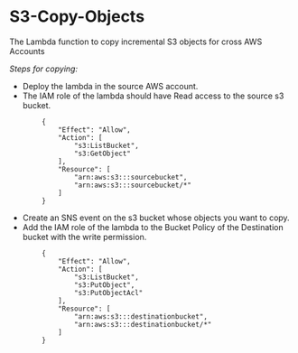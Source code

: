 # S3-Copy-Objects
The Lambda function to copy incremental S3 objects for cross AWS Accounts

*Steps for copying:*

* Deploy the lambda in the source AWS account.
* The IAM role of the lambda should have Read access to the source s3 bucket.
```buildoutcfg
        {
            "Effect": "Allow",
            "Action": [
                "s3:ListBucket",
                "s3:GetObject"
            ],
            "Resource": [
                "arn:aws:s3:::sourcebucket",
                "arn:aws:s3:::sourcebucket/*"
            ]
        }
```
* Create an SNS event on the s3 bucket whose objects you want to copy.
* Add the IAM role of the lambda to the Bucket Policy of the Destination bucket with the write permission.
```buildoutcfg
        {
            "Effect": "Allow",
            "Action": [
                "s3:ListBucket",
                "s3:PutObject",
                "s3:PutObjectAcl"
            ],
            "Resource": [
                "arn:aws:s3:::destinationbucket",
                "arn:aws:s3:::destinationbucket/*"
            ]
        }
```




